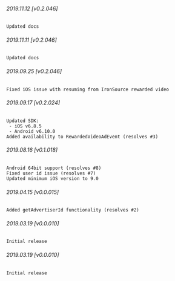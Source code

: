 

###### 2019.11.12 [v0.2.046]

```
Updated docs
```


###### 2019.11.11 [v0.2.046]

```
Updated docs
```


###### 2019.09.25 [v0.2.046]

```
Fixed iOS issue with resuming from IronSource rewarded video
```


###### 2019.09.17 [v0.2.024]

```
Updated SDK:
 - iOS v6.8.5
 - Android v6.10.0
Added availability to RewardedVideoAdEvent (resolves #3)
```


###### 2019.08.16 [v0.1.018]

```
Android 64bit support (resolves #8)
Fixed user id issue (resolves #7)  
Updated minimum iOS version to 9.0
```


###### 2019.04.15 [v0.0.015]

```
Added getAdvertiserId functionality (resolves #2)
```


###### 2019.03.19 [v0.0.010]

```
Initial release
```


###### 2019.03.19 [v0.0.010]

```
Initial release
```
